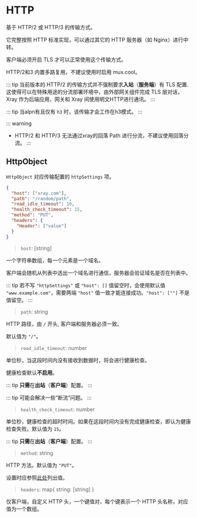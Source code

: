 # HTTP

基于 HTTP/2 或 HTTP/3 的传输方式。

它完整按照 HTTP 标准实现，可以通过其它的 HTTP 服务器（如 Nginx）进行中转。

客户端必须开启 TLS 才可以正常使用这个传输方式。

HTTP/2和3 内置多路复用，不建议使用时启用 mux.cool。

::: tip
当前版本的 HTTP/2 的传输方式并不强制要求**入站**（**服务端**）有 TLS 配置.
这使得可以在特殊用途的分流部署环境中，由外部网关组件完成 TLS 层对话，Xray 作为后端应用，网关和 Xray 间使用明文HTTP进行通讯。
:::

::: tip
当alpn有且仅有 `h3` 时，该传输才会工作在h3模式。
:::

::: warning
- HTTP/2 和 HTTP/3 无法通过xray的回落 Path 进行分流，不建议使用回落分流。
  :::

## HttpObject

`HttpObject` 对应传输配置的 `httpSettings` 项。

```json
{
  "host": ["xray.com"],
  "path": "/random/path",
  "read_idle_timeout": 10,
  "health_check_timeout": 15,
  "method": "PUT",
  "headers": {
    "Header": ["value"]
  }
}
```

> `host`: \[string\]

一个字符串数组，每一个元素是一个域名。

客户端会随机从列表中选出一个域名进行通信，服务器会验证域名是否在列表中。

::: tip
若不写 `"httpSettings"` 或 `"host": []` 值留空时，会使用默认值 `"www.example.com"`，需要两端 `"host"` 值一致才能连接成功。`"host": [""]` 不是值留空。
:::

> `path`: string

HTTP 路径，由 `/` 开头, 客户端和服务器必须一致。

默认值为 `"/"`。

> `read_idle_timeout`: number

单位秒，当这段时间内没有接收到数据时，将会进行健康检查。

健康检查默认**不启用**。

::: tip
**只需**在**出站**（**客户端**）配置。
:::

::: tip
可能会解决一些“断流”问题。
:::

> `health_check_timeout`: number

单位秒，健康检查的超时时间。如果在这段时间内没有完成健康检查，即认为健康检查失败。默认值为 `15`。

::: tip
**只需**在**出站**（**客户端**）配置。
:::

> `method`: string

HTTP 方法。默认值为 `"PUT"`。

设置时应参照[此处](https://developer.mozilla.org/en-US/docs/Web/HTTP/Methods)列出值。

> `headers`: map{ string: \[string\] }

仅客户端，自定义 HTTP 头，一个键值对，每个键表示一个 HTTP 头名称，对应值为一个数组。
